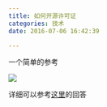 ```yaml
---
title: 如何开源许可证
categories: 技术
date: 2016-07-06 16:42:39

---
```



一个简单的参考

<img src="http://7xvz3k.com1.z0.glb.clouddn.com/3e5cb4629d991c4b826788fe3e2877e5_r.jpg" >

详细可以参考[这里](https://www.zhihu.com/question/28292322)的回答